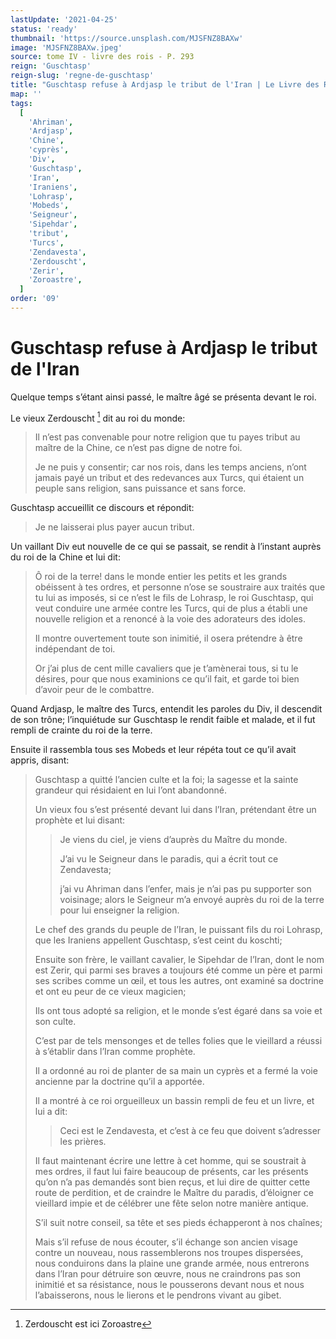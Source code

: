 ```yaml
---
lastUpdate: '2021-04-25'
status: 'ready'
thumbnail: 'https://source.unsplash.com/MJSFNZ8BAXw'
image: 'MJSFNZ8BAXw.jpeg'
source: tome IV - livre des rois - P. 293
reign: 'Guschtasp'
reign-slug: 'regne-de-guschtasp'
title: "Guschtasp refuse à Ardjasp le tribut de l'Iran | Le Livre des Rois | Shâhnâmeh"
map: ''
tags:
  [
    'Ahriman',
    'Ardjasp',
    'Chine',
    'cyprès',
    'Div',
    'Guschtasp',
    'Iran',
    'Iraniens',
    'Lohrasp',
    'Mobeds',
    'Seigneur',
    'Sipehdar',
    'tribut',
    'Turcs',
    'Zendavesta',
    'Zerdouscht',
    'Zerir',
    'Zoroastre',
  ]
order: '09'
---
```


# Guschtasp refuse à Ardjasp le tribut de l'Iran

Quelque temps s’étant ainsi passé, le maître âgé se présenta devant le roi.

Le vieux Zerdouscht [^1] dit au roi du monde:

> Il n’est pas convenable pour notre religion que tu payes tribut au maître de la Chine, ce n’est pas digne de notre foi.
>
> Je ne puis y consentir; car nos rois, dans les temps anciens, n’ont jamais payé un tribut et des redevances aux Turcs, qui étaient un peuple sans religion, sans puissance et sans force.

Guschtasp accueillit ce discours et répondit:

> Je ne laisserai plus payer aucun tribut.

Un vaillant Div eut nouvelle de ce qui se passait, se rendit à l’instant auprès du roi de la
Chine et lui dit:

> Ô roi de la terre! dans le monde entier les petits et les grands obéissent à tes ordres, et personne n’ose se soustraire aux traités que tu lui as imposés, si ce n’est le fils de Lohrasp, le roi Guschtasp, qui veut conduire une armée contre les Turcs, qui de plus a établi une nouvelle religion et a renoncé à la voie des adorateurs des idoles.
>
> Il montre ouvertement toute son inimitié, il osera prétendre à être indépendant de toi.
>
> Or j’ai plus de cent mille cavaliers que je t’amènerai tous, si tu le désires, pour que nous examinions ce qu’il fait, et garde toi bien d’avoir peur de le combattre.

Quand Ardjasp, le maître des Turcs, entendit les paroles du Div, il descendit de son trône; l’inquiétude sur Guschtasp le rendit faible et malade, et il fut rempli de crainte du roi de la terre.

Ensuite il rassembla tous ses Mobeds et leur répéta tout ce qu’il avait appris, disant:

> Guschtasp a quitté l’ancien culte et la foi; la sagesse et la sainte grandeur qui résidaient en lui l’ont abandonné.
>
> Un vieux fou s’est présenté devant lui dans l’Iran, prétendant être un prophète et lui disant:
>
> > Je viens du ciel, je viens d’auprès du Maître du monde.
> >
> > J’ai vu le Seigneur dans le paradis, qui a écrit tout ce Zendavesta;
> >
> > j’ai vu Ahriman dans l’enfer, mais je n’ai pas pu supporter son voisinage; alors le Seigneur m’a envoyé auprès du roi de la terre pour lui enseigner la religion.
>
> Le chef des grands du peuple de l’Iran, le puissant fils du roi Lohrasp, que les Iraniens appellent Guschtasp, s’est ceint du koschti;
>
> Ensuite son frère, le vaillant cavalier, le Sipehdar de l’Iran, dont le nom est Zerir, qui parmi ses braves a toujours été comme un père et parmi ses scribes comme un œil, et tous les autres, ont examiné sa doctrine et ont eu peur de ce vieux magicien;
>
> Ils ont tous adopté sa religion, et le monde s’est égaré dans sa voie et son culte.
>
> C’est par de tels mensonges et de telles folies que le vieillard a réussi à s’établir dans l’Iran comme prophète.
>
> Il a ordonné au roi de planter de sa main un cyprès et a fermé la voie ancienne par la doctrine qu’il a apportée.
>
> Il a montré à ce roi orgueilleux un bassin rempli de feu et un livre, et lui a dit:
>
> > Ceci est le Zendavesta, et c’est à ce feu que doivent s’adresser les prières.
>
> Il faut maintenant écrire une lettre à cet homme, qui se soustrait à mes ordres, il faut lui faire beaucoup de présents, car les présents qu’on n’a pas demandés sont bien reçus, et lui dire de quitter cette route de perdition, et de craindre le Maître du paradis, d’éloigner ce vieillard impie et de célébrer une fête selon notre manière antique.
>
> S’il suit notre conseil, sa tête et ses pieds échapperont à nos chaînes;
>
> Mais s’il refuse de nous écouter, s’il échange son ancien visage contre un nouveau, nous rassemblerons nos troupes dispersées, nous conduirons dans la plaine une grande armée, nous entrerons dans l’Iran pour détruire son œuvre, nous ne craindrons pas son inimitié et sa résistance, nous le pousserons devant nous et nous l’abaisserons, nous le lierons et le pendrons vivant au gibet.

[^1]: Zerdouscht est ici Zoroastre
